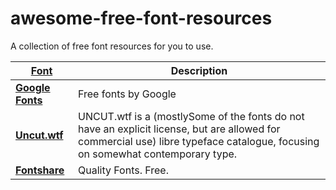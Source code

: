 # awesome-free-font-resources

A collection of free font resources for you to use.

| [**Font**](https://fonts.google.com/) |  Description|
|--|--|
| [**Google Fonts**](https://fonts.google.com/) |  Free fonts by Google
| [**Uncut.wtf**](https://uncut.wtf/) |  UNCUT.wtf is a (mostlySome of the fonts do not have an explicit license, but are allowed for commercial use) libre typeface catalogue, focusing on somewhat contemporary type.
| [**Fontshare**](https://www.fontshare.com/) |  Quality Fonts. Free.
